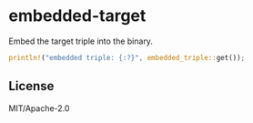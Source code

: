 # embedded-target

Embed the target triple into the binary.

```rust
println!("embedded triple: {:?}", embedded_triple::get());
```

## License

MIT/Apache-2.0
